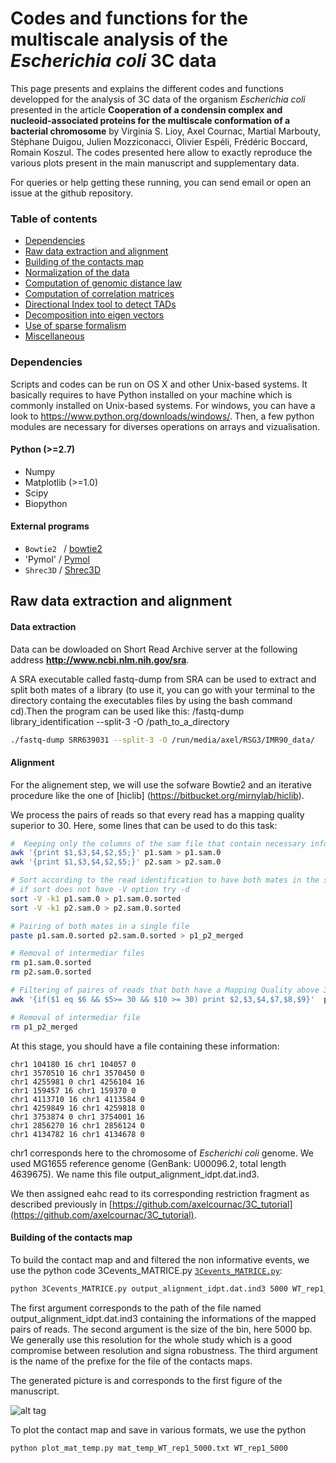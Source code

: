 # Codes and functions for the multiscale analysis of the *Escherichia coli* 3C data 
This page presents and explains the different codes and functions developped for the analysis of 3C data of the organism *Escherichia coli* presented in the article **Cooperation of a condensin complex and nucleoid-associated proteins for the multiscale conformation of a bacterial chromosome** by Virginia S. Lioy, Axel Cournac, Martial Marbouty, Stéphane Duigou, Julien Mozziconacci, Olivier Espéli, Frédéric Boccard, Romain Koszul.
The codes presented here allow to exactly reproduce the various plots present in the main manuscript and supplementary data. 


For queries or help getting these running, you can send email or open an issue at the github repository.

### Table of contents

* [Dependencies](https://github.com/axelcournac/3C_tutorial/blob/master/README.md#dependencies)
* [Raw data extraction and alignment](https://github.com/axelcournac/3C_tutorial/blob/master/README.md#raw-data-extraction-and-alignment)
* [Building of the contacts map](https://github.com/axelcournac/3C_tutorial/blob/master/README.md#building-of-the-contacts-map)
* [Normalization of the data](https://github.com/axelcournac/3C_tutorial/blob/master/README.md#normalization-of-the-data)
* [Computation of genomic distance law](https://github.com/axelcournac/3C_tutorial/blob/master/README.md#computation-of-genomic-distance-law)
* [Computation of correlation matrices](https://github.com/axelcournac/3C_tutorial/blob/master/README.md#computation-of-correlation-matrices)
* [Directional Index tool to detect TADs](https://github.com/axelcournac/3C_tutorial/blob/master/README.md#directional-index-tool-to-detect-tads)
* [Decomposition into eigen vectors](https://github.com/axelcournac/3C_tutorial/blob/master/README.md#decomposition-into-eigen-vectors)
* [Use of sparse formalism](https://github.com/axelcournac/3C_tutorial/blob/master/README.md#use-of-sparse-formalism)
* [Miscellaneous](https://github.com/axelcournac/3C_tutorial/blob/master/README.md#miscellaneous)

### Dependencies

Scripts and codes can be run on OS X and other Unix-based systems. It basically requires to have Python installed on your machine which is commonly installed on Unix-based systems. 
For windows, you can have a look to https://www.python.org/downloads/windows/. Then, a few python modules are necessary for diverses operations on arrays and vizualisation. 

#### Python (>=2.7)
* Numpy
* Matplotlib (>=1.0)
* Scipy
* Biopython

#### External programs

* `Bowtie2 ` / [bowtie2](http://bowtie-bio.sourceforge.net/bowtie2/index.shtml)
* 'Pymol' / [Pymol](https://www.pymol.org/)
* `Shrec3D` / [Shrec3D](https://sites.google.com/site/julienmozziconacci/)


## Raw data extraction and alignment
#### Data extraction
Data can be dowloaded on Short Read Archive server at the following address **http://www.ncbi.nlm.nih.gov/sra**.

A SRA executable called fastq-dump from SRA can be used to extract and split both mates of a library (to use it, you can go with your terminal to the directory containg the executables files by using the bash command cd).Then the program can be used like this:  /fastq-dump library_identification --split-3 -O /path_to_a_directory

```bash
./fastq-dump SRR639031 --split-3 -O /run/media/axel/RSG3/IMR90_data/
```

#### Alignment

For the alignement step, we will use the sofware Bowtie2 and an iterative procedure like the one of [hiclib] (https://bitbucket.org/mirnylab/hiclib). 

We process the pairs of reads so that every read has a mapping quality superior to 30. 
Here, some lines that can be used to do this task:

```bash
#  Keeping only the columns of the sam file that contain necessary information:
awk '{print $1,$3,$4,$2,$5;}' p1.sam > p1.sam.0
awk '{print $1,$3,$4,$2,$5;}' p2.sam > p2.sam.0

# Sort according to the read identification to have both mates in the same order
# if sort does not have -V option try -d
sort -V -k1 p1.sam.0 > p1.sam.0.sorted
sort -V -k1 p2.sam.0 > p2.sam.0.sorted

# Pairing of both mates in a single file
paste p1.sam.0.sorted p2.sam.0.sorted > p1_p2_merged

# Removal of intermediar files
rm p1.sam.0.sorted
rm p2.sam.0.sorted

# Filtering of paires of reads that both have a Mapping Quality above 30
awk '{if($1 eq $6 && $5>= 30 && $10 >= 30) print $2,$3,$4,$7,$8,$9}'  p1_p2_merged  > output_alignment_idpt.dat

# Removal of intermediar file
rm p1_p2_merged
```
At this stage, you should have a file containing these information:
```
chr1 104180 16 chr1 104057 0
chr1 3570510 16 chr1 3570450 0
chr1 4255981 0 chr1 4256104 16
chr1 159457 16 chr1 159370 0
chr1 4113710 16 chr1 4113584 0
chr1 4259849 16 chr1 4259818 0
chr1 3753874 0 chr1 3754001 16
chr1 2856270 16 chr1 2856124 0
chr1 4134782 16 chr1 4134678 0
```

chr1 corresponds here to the chromosome of *Escherichi coli* genome. We used  MG1655 reference genome (GenBank: U00096.2, total length 4639675). We name this file output_alignment_idpt.dat.ind3.

We then assigned eahc read to its corresponding restriction fragment as described previously in [https://github.com/axelcournac/3C_tutorial](https://github.com/axelcournac/3C_tutorial). 



#### Building of the contacts map
To build the contact map and and filtered the non informative events, we use the python code 3Cevents_MATRICE.py [`3Cevents_MATRICE.py`](python_codes/3Cevents_MATRICE.py):
```bash
python 3Cevents_MATRICE.py output_alignment_idpt.dat.ind3 5000 WT_rep1_5kb
```
The first argument corresponds to the path of the file named output_alignment_idpt.dat.ind3 containing the informations of the mapped pairs of reads. 
The second argument is the size of the bin, here 5000 bp. We generally use this resolution for the whole study which is a good compromise between resolution and signa robustness.
The third argument is the name of the prefixe for the file of the contacts maps. 

The generated picture is and corresponds to the first figure of the manuscript. 

![alt tag](https://github.com/axelcournac/EColi_analysis/blob/master/pictures/WT_rep1_5000_Natural.png)

To plot the contact map and save in various formats, we use the python 
```bash
python plot_mat_temp.py mat_temp_WT_rep1_5000.txt WT_rep1_5000
```
















